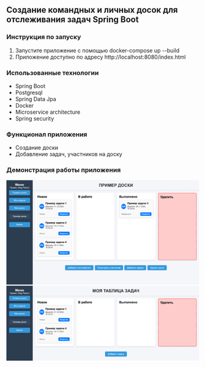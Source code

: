## Создание командных и личных досок для отслеживания задач Spring Boot

### Инструкция по запуску

1. Запустите приложение с помощью docker-compose up --build
2. Приложение доступно по адресу http://localhost:8080/index.html

### Использованные технологии
- Spring Boot
- Postgresql
- Spring Data Jpa
- Docker
- Microservice architecture
- Spring security

### Функционал приложения

- Создание доски
- Добавление задач, участников на доску

### Демонстрация работы приложения

![img.png](img.png)
![img_1.png](img_1.png)


